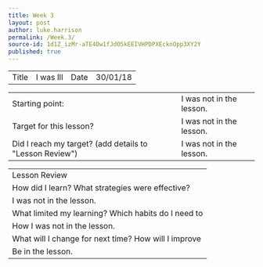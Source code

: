```yaml
---
title: Week 3
layout: post
author: luke.harrison
permalink: /Week.3/
source-id: 1d1Z_izMr-aTE4Dw1fJdO5kEEIVHPDPXEcknOpp3XY2Y
published: true
---
```

<table>
  <tr>
    <td>Title</td>
    <td>I was Ill</td>
    <td>Date</td>
    <td>30/01/18</td>
  </tr>
</table>


<table>
  <tr>
    <td>Starting point:</td>
    <td>I was not in the lesson.</td>
  </tr>
  <tr>
    <td>Target for this lesson?</td>
    <td>I was not in the lesson.</td>
  </tr>
  <tr>
    <td>Did I reach my target? 
(add details to "Lesson Review")</td>
    <td>I was not in the lesson.</td>
  </tr>
</table>


<table>
  <tr>
    <td>Lesson Review</td>
  </tr>
  <tr>
    <td>How did I learn? What strategies were effective? </td>
  </tr>
  <tr>
    <td>I was not in the lesson.</td>
  </tr>
  <tr>
    <td>What limited my learning? Which habits do I need to </td>
  </tr>
  <tr>
    <td>How I was not in the lesson.</td>
  </tr>
  <tr>
    <td>What will I change for next time? How will I improve </td>
  </tr>
  <tr>
    <td>Be in the lesson.</td>
  </tr>
</table>


